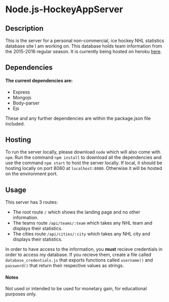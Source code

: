 # Node.js-HockeyAppServer

## Description

This is the server for a personal non-commercial, ice hockey NHL statistics database site I am working on. This database holds team information from the 2015-2016 regular season. It is currently being hosted on heroku <a href="http://brandonkarldb.herokuapp.com/" target="_blank">here</a>.

## Dependencies

#### The current dependencies are:
<ul>
  <li>Express</li>
  <li>Mongojs</li>
  <li>Body-parser</li>
  <li>Ejs</li>
</ul> 

These and any further dependencies are within the package.json file included.

## Hosting

To run the server locally, please download ```node``` which will also come with ```npm```. Run the command ```npm install``` to download all the dependencies and use the command ```npm start``` to host the server locally. If local, it should be hosting locally on port 8080 at ```localhost:8080```. Otherwise it will be hosted on the environment port. 

## Usage

This server has 3 routes:

* The root route ```/``` which shows the landing page and no other information.</li>
* The teams route ```/api/teams/:team``` which takes any NHL team and displays their statistics.</li>
* The cities route ```/api/cities/:city``` which takes any NHL city and displays their statistics.</li>

In order to have access to the information, you **must** recieve credentials in order to access my database. If you recieve them, create a file called ```database_credentials.js``` that exports functions called ```username()``` and ```password()``` that return their respective values as strings.

#### Notes

Not used or intended to be used for monetary gain, for educational purposes only.
